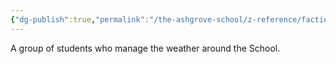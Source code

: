 ```yaml
---
{"dg-publish":true,"permalink":"/the-ashgrove-school/z-reference/factions-clubs/weather-wizards/"}
---
```


A group of students who manage the weather around the School.